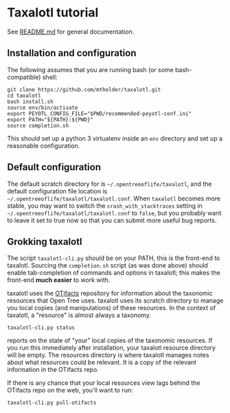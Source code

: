 # Taxalotl tutorial
See [README.md](./README.md) for general documentation.

## Installation and configuration
The following assumes that you are running bash (or some bash-compatible) shell:

    git clone https://github.com/mtholder/taxalotl.git
    cd taxalotl
    bash install.sh
    source env/bin/activate
    export PEYOTL_CONFIG_FILE="$PWD/recommended-peyotl-conf.ini"
    export PATH="${PATH}:${PWD}"
    source completion.sh

This should set up a python 3 virtualenv inside an `env` directory
and set up a reasonable configuration.

## Default configuration
The default scratch directory for is `~/.opentreeoflife/taxalotl`, and
the default configuration file location is `~/.opentreeoflife/taxalotl/taxalotl.conf`.
When `taxalotl` becomes more stable, you may want to switch 
the `crash_with_stacktraces` setting in `~/.opentreeoflife/taxalotl/taxalotl.conf`
to `false`, but you probably want to leave it set to true now so that you can
submit more useful bug reports.

## Grokking taxalotl
The script `taxalotl-cli.py` should be on your PATH, this is the front-end to taxalotl.
Sourcing the `completion.sh` script (as was done above) should enable tab-completion of
    commands and options in taxalotl; this makes the front-end **much easier** to work with.


taxalotl uses the [OTifacts](https://github.com/mtholder/OTifacts) repository for information
about the taxonomic resources that Open Tree uses.
taxalotl uses its scratch directory to manage you local copies (and manipulations) of these
resources.
In the context of taxalotl, a "resource" is almost always a taxonomy.

    taxalotl-cli.py status

reports on the state of "your" local copies of the taxonomic resources. If you run this
immediately after installation, your taxalotl resource directory will be empty.
The resources directory is where taxalotl manages notes about what resources could be relevant.
It is a copy of the relevant information in the OTifacts repo.  

If there is any chance that your local resources view lags behind the OTifacts repo on the web,
    you'll want to run:

    taxalotl-cli.py pull-otifacts